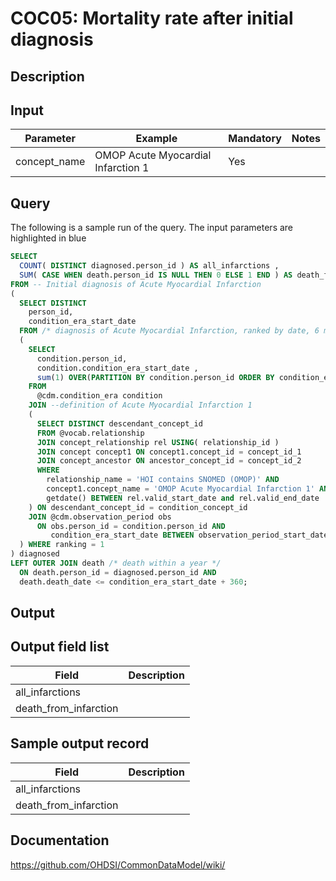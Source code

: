<!---
Group:condition occurrence combinations
Name:COC05 Mortality rate after initial diagnosis
Author:Patrick Ryan
CDM Version: 5.0
-->

# COC05: Mortality rate after initial diagnosis

## Description
## Input

|  Parameter |  Example |  Mandatory |  Notes |
| --- | --- | --- | --- |
| concept_name | OMOP Acute Myocardial Infarction 1 | Yes |   |

## Query
The following is a sample run of the query. The input parameters are highlighted in  blue  

```sql
SELECT 
  COUNT( DISTINCT diagnosed.person_id ) AS all_infarctions , 
  SUM( CASE WHEN death.person_id IS NULL THEN 0 ELSE 1 END ) AS death_from_infarction 
FROM -- Initial diagnosis of Acute Myocardial Infarction 
( 
  SELECT DISTINCT 
    person_id, 
    condition_era_start_date 
  FROM /* diagnosis of Acute Myocardial Infarction, ranked by date, 6 month clean period with 1 year follow-up */ 
  ( 
    SELECT 
      condition.person_id, 
      condition.condition_era_start_date , 
      sum(1) OVER(PARTITION BY condition.person_id ORDER BY condition_era_start_date ROWS UNBOUNDED PRECEDING) AS ranking 
    FROM 
      @cdm.condition_era condition 
    JOIN --definition of Acute Myocardial Infarction 1 
    ( 
      SELECT DISTINCT descendant_concept_id 
      FROM @vocab.relationship 
      JOIN concept_relationship rel USING( relationship_id ) 
      JOIN concept concept1 ON concept1.concept_id = concept_id_1 
      JOIN concept_ancestor ON ancestor_concept_id = concept_id_2 
      WHERE 
        relationship_name = 'HOI contains SNOMED (OMOP)' AND 
        concept1.concept_name = 'OMOP Acute Myocardial Infarction 1' AND 
        getdate() BETWEEN rel.valid_start_date and rel.valid_end_date 
    ) ON descendant_concept_id = condition_concept_id 
    JOIN @cdm.observation_period obs 
      ON obs.person_id = condition.person_id AND 
         condition_era_start_date BETWEEN observation_period_start_date + 180 AND observation_period_end_date - 360 
  ) WHERE ranking = 1 
) diagnosed 
LEFT OUTER JOIN death /* death within a year */ 
  ON death.person_id = diagnosed.person_id AND 
  death.death_date <= condition_era_start_date + 360; 
```


## Output

## Output field list

|  Field |  Description |
| --- | --- |
| all_infarctions |   |
| death_from_infarction |   |

## Sample output record

|  Field |  Description |
| --- | --- |
| all_infarctions |   |
| death_from_infarction |   |

## Documentation
https://github.com/OHDSI/CommonDataModel/wiki/
